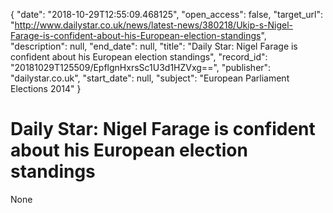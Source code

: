 {
  "date": "2018-10-29T12:55:09.468125", 
  "open_access": false, 
  "target_url": "http://www.dailystar.co.uk/news/latest-news/380218/Ukip-s-Nigel-Farage-is-confident-about-his-European-election-standings", 
  "description": null, 
  "end_date": null, 
  "title": "Daily Star: Nigel Farage is confident about his European election standings", 
  "record_id": "20181029T125509/EpflgnHxrsSc1U3d1HZVxg==", 
  "publisher": "dailystar.co.uk", 
  "start_date": null, 
  "subject": "European Parliament Elections 2014"
}

# Daily Star: Nigel Farage is confident about his European election standings

None
